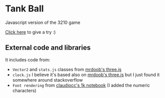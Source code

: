 Tank Ball
=========

Javascript version of the 3210 game

[Click here](http://kile.stravaganza.org/lab/js/tankball) to give a try :)

External code and libraries
----------------------
It includes code from:
* `Vector2` and `stats.js` classes from [mrdoob's three.js](https://github.com/mrdoob/three.js)
* `clock.js` I believe it's based also on [mrdoob's three.js](https://github.com/mrdoob/three.js) but I just found it somewhere around stackoverflow
* `Font rendering` from [claudiocc's 1k notebook](http://www.claudiocc.com/the-1k-notebook-part-i/) (I added the numeric characters)
